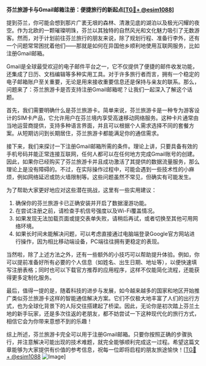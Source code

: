 **芬兰旅游卡与Gmail邮箱注册：便捷旅行的新起点[[TG💪+ @esim1088](https://t.me/s/esim1088)]**

提到芬兰，你可能会想到那片广袤无垠的森林、清澈见底的湖泊以及极光闪耀的夜空。作为北欧的一颗璀璨明珠，芬兰以其独特的自然风光和文化魅力吸引了无数游客。然而，对于计划前往芬兰旅行的朋友来说，除了规划行程、准备行李外，还有一个问题常常困扰着他们——那就是如何在异国他乡顺利地使用互联网服务，比如注册Gmail邮箱。

Gmail是全球最受欢迎的电子邮件平台之一，它不仅提供了便捷的邮件收发功能，还集成了日历、文档编辑等多种实用工具。对于许多旅行者而言，拥有一个稳定的电子邮箱账户至关重要，无论是用来接收重要信息还是保持与亲友的联系。那么，问题来了：芬兰旅游卡是否支持注册Gmail邮箱呢？让我们一起深入了解这个话题。

首先，我们需要明确什么是芬兰旅游卡。简单来说，芬兰旅游卡是一种专为游客设计的SIM卡产品，它允许用户在芬兰境内享受高速移动网络服务。这种卡片通常由当地运营商提供，支持多种语言界面，并且可以根据个人需求选择不同的套餐方案。从短期访问到长期居住，芬兰旅游卡都能满足你的通信需求。

接下来，我们来探讨一下注册Gmail邮箱所需的条件。理论上讲，只要具备有效的手机号码并能正常连接互联网，任何人都可以在任何地方完成Gmail账号的创建。因此，如果你已经购买了芬兰旅游卡并且成功激活了其提供的数据流量服务，那么理论上是没有障碍的。不过，在实际操作过程中，可能会遇到一些技术性的小麻烦，例如网络延迟或防火墙限制等。这些问题虽然不常见，但确实有可能发生。

为了帮助大家更好地应对这些潜在挑战，这里有一些实用建议：
1. 确保你的芬兰旅游卡已正确安装并开启了数据漫游功能。
2. 在尝试注册之前，请检查手机信号强度以及Wi-Fi覆盖情况。
3. 如果发现无法加载页面或提交表单失败，请稍后再试，或者切换至其他可用网络环境。
4. 如果长时间未能解决问题，可以考虑直接通过电脑端登录Google官方网站进行操作，因为相比移动端设备，PC端往往拥有更稳定的表现。

当然啦，除了上述方法之外，还有一些额外的小技巧可以帮助提升体验。例如，你可以提前准备好所有必要的个人信息（如姓名、出生日期、地址等），以便快速填写注册表格；同时也可以下载官方推荐的应用程序，这样不仅能简化流程，还能获得更多定制化服务。

最后，值得一提的是，随着科技的进步与发展，如今越来越多的国家和地区开始推广类似芬兰旅游卡这样的智能通信解决方案。它们不仅极大地丰富了人们的出行方式，也为全球化背景下的人际交往搭建起了桥梁。因此，无论你是初次踏上芬兰土地的新手玩家，还是多次往返的老朋友，都不妨尝试一下这种现代化的旅行方式，相信它会为你带来意想不到的乐趣！

综上所述，芬兰旅游卡完全可以用于注册Gmail邮箱。只要你按照正确的步骤执行，并注意解决可能出现的技术难题，就完全能够顺利完成这一过程。希望这篇文章能够为大家提供有价值的参考信息，祝每一位即将启程的朋友旅途愉快！[[TG💪+ @esim1088](https://t.me/s/esim1088) ![Image](https://i.postimg.cc/4NQfJmqS/Snipaste-2025-05-13-00-14-12.png)]